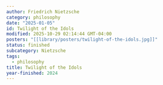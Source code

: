 ```yaml
---
author: Friedrich Nietzsche
category: philosophy
date: "2025-01-05"
id: Twilight of the Idols
modified: 2025-10-29 02:14:44 GMT-04:00
posters: "[[library/posters/twilight-of-the-idols.jpg]]"
status: finished
subcategory: Nietzsche
tags:
  - philosophy
title: Twilight of the Idols
year-finished: 2024
---
```

